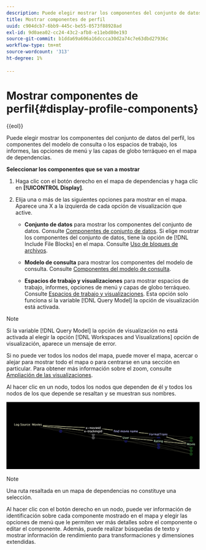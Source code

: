 ```yaml
---
description: Puede elegir mostrar los componentes del conjunto de datos del perfil, los componentes del modelo de consulta o los espacios de trabajo, los informes, las opciones de menú y las capas de globo terráqueo en el mapa de dependencias.
title: Mostrar componentes de perfil
uuid: c904dcb7-6bb9-445c-be55-0573f88928ad
exl-id: 9d0aea02-cc24-43c2-afb8-e11ebd80e193
source-git-commit: b1dda69a606a16dccca30d2a74c7e63dbd27936c
workflow-type: tm+mt
source-wordcount: '313'
ht-degree: 1%

---
```


# Mostrar componentes de perfil{#display-profile-components}

{{eol}}

Puede elegir mostrar los componentes del conjunto de datos del perfil, los componentes del modelo de consulta o los espacios de trabajo, los informes, las opciones de menú y las capas de globo terráqueo en el mapa de dependencias.

**Seleccionar los componentes que se van a mostrar**

1. Haga clic con el botón derecho en el mapa de dependencias y haga clic en **[!UICONTROL Display]**.
1. Elija una o más de las siguientes opciones para mostrar en el mapa. Aparece una X a la izquierda de cada opción de visualización que active.

   * **Conjunto de datos** para mostrar los componentes del conjunto de datos. Consulte [Componentes de conjunto de datos](../../../../../home/c-get-started/c-admin-intrf/c-dataset-mgrs/c-dep-maps/c-dataset-comp.md#concept-4afe28ad29d14eca8a5000847254c293). Si elige mostrar los componentes del conjunto de datos, tiene la opción de [!DNL Include File Blocks] en el mapa. Consulte [Uso de bloques de archivos](../../../../../home/c-get-started/c-admin-intrf/c-dataset-mgrs/c-dep-maps/c-wkg-file-blocks.md#concept-3652bbabfbd34449a5f842d8aa598efc).

   * **Modelo de consulta** para mostrar los componentes del modelo de consulta. Consulte [Componentes del modelo de consulta](../../../../../home/c-get-started/c-admin-intrf/c-dataset-mgrs/c-dep-maps/c-qry-mod-comp.md#concept-32c6dadd32f74179b026c7e96d47710f).

   * **Espacios de trabajo y visualizaciones** para mostrar espacios de trabajo, informes, opciones de menú y capas de globo terráqueo. Consulte [Espacios de trabajo y visualizaciones](../../../../../home/c-get-started/c-admin-intrf/c-dataset-mgrs/c-dep-maps/c-wksps-vis.md#concept-abbd4fb115ff47f49f879466ce274921). Esta opción solo funciona si la variable [!DNL Query Model] la opción de visualización está activada.

>[!NOTE]
>
>Si la variable [!DNL Query Model] la opción de visualización no está activada al elegir la opción [!DNL Workspaces and Visualizations] opción de visualización, aparece un mensaje de error.

Si no puede ver todos los nodos del mapa, puede mover el mapa, acercar o alejar para mostrar todo el mapa o para centrarse en una sección en particular. Para obtener más información sobre el zoom, consulte [Ampliación de las visualizaciones](../../../../../home/c-get-started/c-vis/c-zoom-vis.md#concept-7e33670bb5344f78a316f1a84cc20530).

Al hacer clic en un nodo, todos los nodos que dependen de él y todos los nodos de los que depende se resaltan y se muestran sus nombres.

![](assets/vis_DependencyMap_HighlightedPath.png)

>[!NOTE]
>
>Una ruta resaltada en un mapa de dependencias no constituye una selección.

Al hacer clic con el botón derecho en un nodo, puede ver información de identificación sobre cada componente mostrado en el mapa y elegir las opciones de menú que le permiten ver más detalles sobre el componente o editar el componente. Además, puede realizar búsquedas de texto y mostrar información de rendimiento para transformaciones y dimensiones extendidas.
